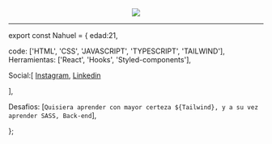 <div id="header" align="center">
  
  <img align="center" src="https://media.giphy.com/media/Dh5q0sShxgp13DwrvG/giphy.gif" witdh=150>

</div>

----

export const Nahuel = {
  edad:21,

  code: ['HTML', 'CSS', 'JAVASCRIPT', 'TYPESCRIPT', 'TAILWIND'],
  Herramientas: ['React', 'Hooks', 'Styled-components'],

  Social:[
    <a href="https://twitter.com/chesuu_" target="blank">Instagram</a>,
    <a href="https://www.linkedin.com/in/nahuel-gonzalo-arévalo-b38ab7248/" target="blank">Linkedin</a>
    
  ],

  Desafios: [`Quisiera aprender con mayor certeza ${Tailwind}, y a su vez aprender SASS, Back-end`],

};
